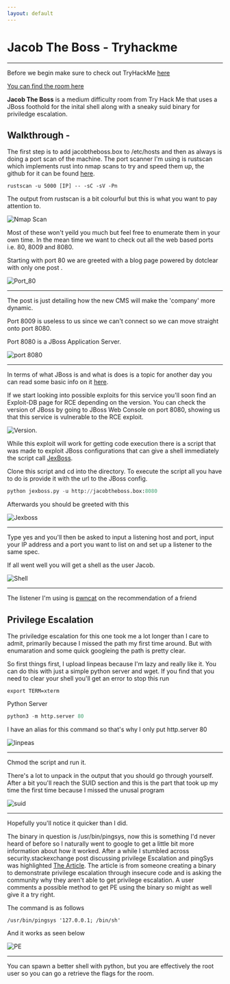 ```yaml
---
layout: default
---
```


# Jacob The Boss - Tryhackme

***
Before we begin make sure to check out TryHackMe [here](https://tryhackme.com)


[You can find the room here](https://tryhackme.com/room/jacobtheboss)

**Jacob The Boss** is a medium difficulty room from Try Hack Me that uses a JBoss foothold for the inital shell along with a sneaky suid binary for priviledge escalation.

## Walkthrough - 

The first step is to add jacobtheboss.box to /etc/hosts and then as always is doing a port scan of the machine. The port scanner I'm using is rustscan which implements rust into nmap scans to try and speed them up, the github for it can be found [here](https://github.com/RustScan/RustScan).

```
rustscan -u 5000 [IP] -- -sC -sV -Pn
```

The output from rustscan is a bit colourful but this is what you want to pay attention to.

![Nmap Scan](Nmap.png)

Most of these won't yeild you much but feel free to enumerate them in your own time. In the mean time we want to check out all the web based ports i.e. 80, 8009 and 8080.

Starting with port 80 we are greeted with a blog page powered by dotclear with only one post .

![Port_80](port_80.png)

***

The post is just detailing how the new CMS will make the 'company' more dynamic.

Port 8009 is useless to us since we can't connect so we can move straight onto port 8080.

Port 8080 is a JBoss Application Server.

![port 8080](port_8080.png)

***

In terms of what JBoss is and what is does is a topic for another day you can read some basic info on it [here](https://www.theserverside.com/definition/JBoss).

If we start looking into possible exploits for this service you'll soon find an Exploit-DB page for RCE depending on the version. You can check the version of JBoss by going to JBoss Web Console on port 8080, showing us that this service is vulnerable to the RCE exploit.

![Version](JBoss_Version.png).

While this exploit will work for getting code execution there is a script that was made to exploit JBoss configurations that can give a shell immediately the script call [JexBoss](https://github.com/joaomatosf/jexboss).

Clone this script and cd into the directory. To execute the script all you have to do is provide it with the url to the JBoss config.

```python
python jexboss.py -u http://jacobtheboss.box:8080
```

Afterwards you should be greeted with this

![Jexboss](Jexboss.png)

***

Type yes and you'll then be asked to input a listening host and port, input your IP address and a port you want to list on and set up a listener to the same spec.

If all went well you will get a shell as the user Jacob.

![Shell](shell.png)

***

The listener I'm using is [pwncat](https://pwncat.org/) on the recommendation of a friend 

## Privilege Escalation 

The priviledge escalation for this one took me a lot longer than I care to admit, primarily because I missed the path my first time around. But with enumaration and some quick googleing the path is pretty clear.

So first things first, I upload linpeas because I'm lazy and really like it.
You can do this with just a simple python server and wget. If you find that you need to clear your shell you'll get an error to stop this run 

```
export TERM=xterm

```

Python Server

```python
python3 -m http.server 80
```
I have an alias for this command so that's why I only put http.server 80 

![linpeas](linpeash.png) 

***

Chmod the script and run it.

There's a lot to unpack in the output that you should go through yourself. After a bit you'll reach the SUID section and this is the part that took up my time the first time because I missed the unusal program

![suid](suid.png)

***

Hopefully you'll notice it quicker than I did.

The binary in question is /usr/bin/pingsys, now this is something I'd never heard of before so I naturally went to google to get a little bit more information about how it worked. After a while I stumbled across security.stackexchange post discussing privilege Escalation and pingSys was highlighted [The Article](https://security.stackexchange.com/questions/196577/privilege-escalation-c-functions-setuid0-with-system-not-working-in-linux). The article is from someone creating a binary to demonstrate privilege escalation through insecure code and is asking the community why they aren't able to get privilege escalation. A user comments a possible method to get PE using the binary so might as well give it a try right.

The command is as follows
```
/usr/bin/pingsys '127.0.0.1; /bin/sh'
```

And it works as seen below

![PE](PE.png)

***

You can spawn a better shell with python, but you are effectively the root user so you can go a retrieve the flags for the room.